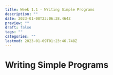 ```yaml
---
title: Week 1.1 - Writing Simple Programs
description: ""
date: 2023-01-08T23:06:28.464Z
preview: ""
draft: false
tags: ""
categories: ""
lastmod: 2023-01-09T01:23:46.748Z
---
```

# Writing Simple Programs